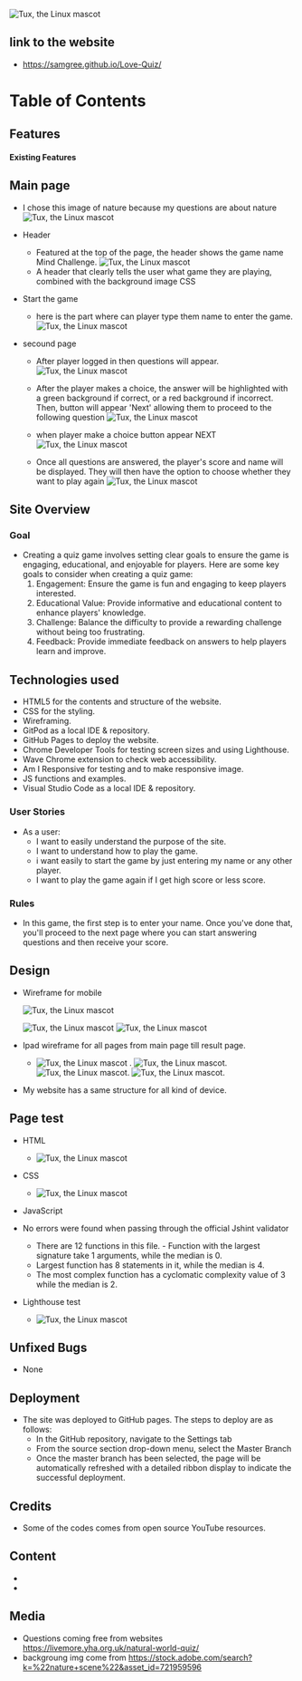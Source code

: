    ![Tux, the Linux mascot](/assets/images/responsive.screenshot.png)


## link to the website
 - <https://samgree.github.io/Love-Quiz/>

# Table of Contents
## Features
#### Existing Features
## Main page
 - I chose this image of nature because my questions are about nature
    ![Tux, the Linux mascot](/assets/images/my.resize.img.jpg)

- Header
    - Featured at the top of the page, the header shows the game name Mind Challenge.
    ![Tux, the Linux mascot](/assets/images/header.screenshoot.png)
    - A header that clearly tells the user what game they are playing, combined with the background image CSS
- Start the game
   - here is the part where can player type them name to enter the game.![Tux, the Linux mascot](/assets/images/login.screenshoot.png)
- secound page
   - After player logged in then questions will appear.
    ![Tux, the Linux mascot](/assets/images/questions.screenshot.png)
   
   - After the player makes a choice, the answer will be highlighted with a green background if correct, or a red background if incorrect. Then,  button will appear 'Next' allowing them to proceed to the following question
    ![Tux, the Linux mascot](/assets/images/wronganswer.screenshot.png) 
   - when player make a choice button appear NEXT
     ![Tux, the Linux mascot](/assets/images/button.screenshot.png) 

  - Once all questions are answered, the player's score and name will be displayed. They will then have the option to choose whether they want to play again
    ![Tux, the Linux mascot](/assets/images/result.last.page.png) 
    
       

## Site Overview
 ### Goal
 - Creating a quiz game involves setting clear goals to ensure the game is engaging, educational, and enjoyable for players. 
   Here are some key goals to consider when creating a quiz game:
   1. Engagement: Ensure the game is fun and engaging to keep players interested.
   2. Educational Value: Provide informative and educational content to enhance players' knowledge.
   3. Challenge: Balance the difficulty to provide a rewarding challenge without being too frustrating.
   4. Feedback: Provide immediate feedback on answers to help players learn and improve.

## Technologies used

   - HTML5 for the contents and structure of the website.
   - CSS for the styling.
   - Wireframing.
   - GitPod as a local IDE & repository.
   - GitHub Pages to deploy the website.
   - Chrome Developer Tools for testing screen sizes and using 
    Lighthouse.
   - Wave Chrome extension to check web accessibility.
   - Am I Responsive for testing and to make responsive image.
   - JS functions and examples.
   - Visual Studio Code as a local IDE & repository.

### User Stories
- As a user:
   - I want to easily understand the purpose of the site.
   - I want to understand how to play the game.
   - i want easily to start the game by just entering my name or any other player.
   - I want to play the game again if I get high score or less score.

   
 ### Rules
  - In this game, the first step is to enter your name. Once you've done that, you'll proceed to the next page where you can start answering questions and then receive your score.

 ## Design
 - Wireframe for mobile 
    
    ![Tux, the Linux mascot](/assets/images/firstpage.Mobile.png) 
     
   ![Tux, the Linux mascot](/assets/images/wireframe.q.s.mobile.png)  ![Tux, the Linux mascot](/assets/images/result.wireframe.mobile.png) 

- Ipad wireframe for all pages from main page till result page. 
   - ![Tux, the Linux mascot](/assets/images/ipad.wireframe.png) . ![Tux, the Linux mascot](/assets/images/ipad.q.p.png). ![Tux, the Linux mascot](/assets/images/ipd.wireframe.click.button.png).  ![Tux, the Linux mascot](/assets/images/ipad.result.wireframe%20.png).

- My website has a same structure for all  kind of device.
    

 ## Page test
 - HTML 
     - ![Tux, the Linux mascot](/assets/images/html.validator-screenshot%20.png)
- CSS 
   
    - 
        ![Tux, the Linux mascot](/assets/images/css.validator.screenshot.png)
- JavaScript
 - No errors were found when passing through the official Jshint validator
    - There are 12 functions in this file.                       - Function with the largest signature take 1 arguments, while the median is 0.
    - Largest function has 8 statements in it, while the median is 4.
    - The most complex function has a cyclomatic complexity value of 3 while the median is 2.

- Lighthouse test

  - ![Tux, the Linux mascot](/assets/images/lighthouse100.png)

    
 ## Unfixed Bugs
 - None

 ## Deployment
    
- The site was deployed to GitHub pages. The steps to deploy are as follows:
  - In the GitHub repository, navigate to the Settings tab
  - From the source section drop-down menu, select the Master Branch
  - Once the master branch has been selected, the page will be automatically refreshed with a detailed ribbon display to indicate the successful deployment.

 ## Credits
  - Some of the codes comes from open source YouTube resources.
 
  ## Content
  -
  -
  ## Media
  - Questions coming free from websites <https://livemore.yha.org.uk/natural-world-quiz/> 
  - backgroung img come from <https://stock.adobe.com/search?k=%22nature+scene%22&asset_id=721959596>


    







